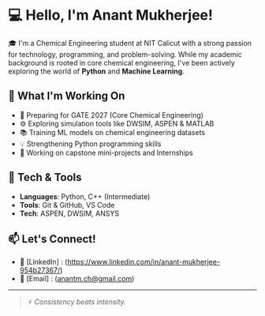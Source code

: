 # 💻 Hello, I'm Anant Mukherjee!

🎓 I'm a Chemical Engineering student at NIT Calicut with a strong passion for technology, programming, and problem-solving. While my academic background is rooted in core chemical engineering, I've been actively exploring the world of **Python** and **Machine Learning**.

## 🚀 What I'm Working On
- 🔬 Preparing for GATE 2027 (Core Chemical Engineering)
- ⚙️ Exploring simulation tools like DWSIM, ASPEN & MATLAB
- 📚 Training ML models on chemical engineering datasets
- 💡 Strengthening Python programming skills
- 🔧 Working on capstone mini-projects and Internships

## 🧠 Tech & Tools
- **Languages**: Python, C++ (Intermediate)
- **Tools**: Git & GitHub, VS Code
- **Tech**: ASPEN, DWSIM, ANSYS

## 📫 Let's Connect!
- 🔗 [LinkedIn] : (https://www.linkedin.com/in/anant-mukherjee-954b27367/)
- 📧 [Email] : (anantm.ch@gmail.com)

---

> ⚡ *Consistency beats intensity.* 
